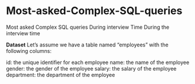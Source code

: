 # Most-asked-Complex-SQL-queries
Most asked Complex SQL queries During interview Time During the interview time


**Dataset**
Let’s assume we have a table named “employees” with the following columns:

id: the unique identifier for each employee
name: the name of the employee
gender: the gender of the employee
salary: the salary of the employee
department: the department of the employee
